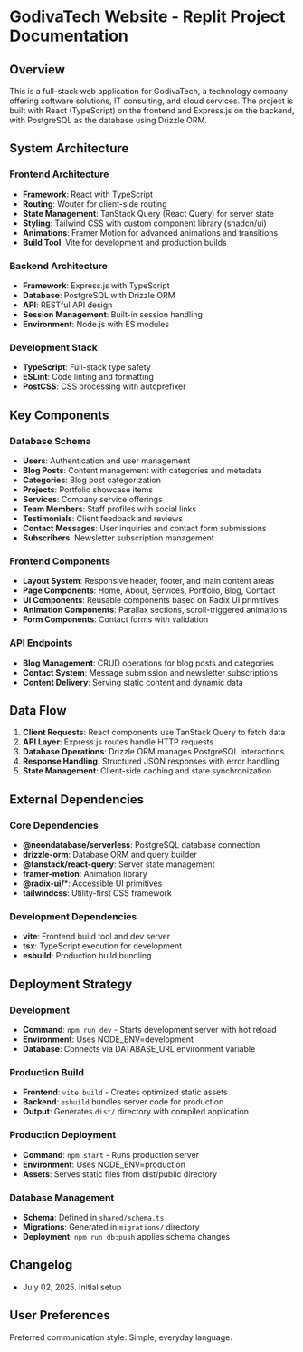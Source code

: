 # GodivaTech Website - Replit Project Documentation

## Overview

This is a full-stack web application for GodivaTech, a technology company offering software solutions, IT consulting, and cloud services. The project is built with React (TypeScript) on the frontend and Express.js on the backend, with PostgreSQL as the database using Drizzle ORM.

## System Architecture

### Frontend Architecture
- **Framework**: React with TypeScript
- **Routing**: Wouter for client-side routing
- **State Management**: TanStack Query (React Query) for server state
- **Styling**: Tailwind CSS with custom component library (shadcn/ui)
- **Animations**: Framer Motion for advanced animations and transitions
- **Build Tool**: Vite for development and production builds

### Backend Architecture
- **Framework**: Express.js with TypeScript
- **Database**: PostgreSQL with Drizzle ORM
- **API**: RESTful API design
- **Session Management**: Built-in session handling
- **Environment**: Node.js with ES modules

### Development Stack
- **TypeScript**: Full-stack type safety
- **ESLint**: Code linting and formatting
- **PostCSS**: CSS processing with autoprefixer

## Key Components

### Database Schema
- **Users**: Authentication and user management
- **Blog Posts**: Content management with categories and metadata
- **Categories**: Blog post categorization
- **Projects**: Portfolio showcase items
- **Services**: Company service offerings
- **Team Members**: Staff profiles with social links
- **Testimonials**: Client feedback and reviews
- **Contact Messages**: User inquiries and contact form submissions
- **Subscribers**: Newsletter subscription management

### Frontend Components
- **Layout System**: Responsive header, footer, and main content areas
- **Page Components**: Home, About, Services, Portfolio, Blog, Contact
- **UI Components**: Reusable components based on Radix UI primitives
- **Animation Components**: Parallax sections, scroll-triggered animations
- **Form Components**: Contact forms with validation

### API Endpoints
- **Blog Management**: CRUD operations for blog posts and categories
- **Contact System**: Message submission and newsletter subscriptions
- **Content Delivery**: Serving static content and dynamic data

## Data Flow

1. **Client Requests**: React components use TanStack Query to fetch data
2. **API Layer**: Express.js routes handle HTTP requests
3. **Database Operations**: Drizzle ORM manages PostgreSQL interactions
4. **Response Handling**: Structured JSON responses with error handling
5. **State Management**: Client-side caching and state synchronization

## External Dependencies

### Core Dependencies
- **@neondatabase/serverless**: PostgreSQL database connection
- **drizzle-orm**: Database ORM and query builder
- **@tanstack/react-query**: Server state management
- **framer-motion**: Animation library
- **@radix-ui/***: Accessible UI primitives
- **tailwindcss**: Utility-first CSS framework

### Development Dependencies
- **vite**: Frontend build tool and dev server
- **tsx**: TypeScript execution for development
- **esbuild**: Production build bundling

## Deployment Strategy

### Development
- **Command**: `npm run dev` - Starts development server with hot reload
- **Environment**: Uses NODE_ENV=development
- **Database**: Connects via DATABASE_URL environment variable

### Production Build
- **Frontend**: `vite build` - Creates optimized static assets
- **Backend**: `esbuild` bundles server code for production
- **Output**: Generates `dist/` directory with compiled application

### Production Deployment
- **Command**: `npm start` - Runs production server
- **Environment**: Uses NODE_ENV=production
- **Assets**: Serves static files from dist/public directory

### Database Management
- **Schema**: Defined in `shared/schema.ts`
- **Migrations**: Generated in `migrations/` directory
- **Deployment**: `npm run db:push` applies schema changes

## Changelog

- July 02, 2025. Initial setup

## User Preferences

Preferred communication style: Simple, everyday language.